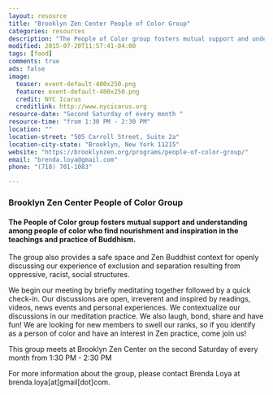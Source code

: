 ```yaml
---
layout: resource
title: "Brooklyn Zen Center People of Color Group"
categories: resources
description: "The People of Color group fosters mutual support and understanding among people of color who find nourishment and inspiration in the teachings and practice of Buddhism."
modified: 2015-07-20T11:57:41-04:00
tags: [food]
comments: true
ads: false
image:
  teaser: event-default-400x250.png
  feature: event-default-400x250.png
  credit: NYC Icarus
  creditlink: http://www.nycicarus.org
resource-date: "Second Saturday of every month "
resource-time: "from 1:30 PM - 2:30 PM"
location: ""
location-street: "505 Carroll Street, Suite 2a"
location-city-state: "Brooklyn, New York 11215"
website: "https://brooklynzen.org/programs/people-of-color-group/"
email: "brenda.loya@gmail.com"
phone: "(718) 701-1083"

---
```


### Brooklyn Zen Center People of Color Group

#### The People of Color group fosters mutual support and understanding among people of color who find nourishment and inspiration in the teachings and practice of Buddhism. 

The group also provides a safe space and Zen Buddhist context for openly discussing our experience of exclusion and separation resulting from oppressive, racist, social structures.

We begin our meeting by briefly meditating together followed by a quick check-in. Our discussions are open, irreverent and inspired by readings, videos, news events and personal experiences.  We contextualize our discussions in our meditation practice. We also laugh, bond, share and have fun! We are looking for new members to swell our ranks, so if you identify as a person of color and have an interest in Zen practice, come join us!

This group meets at Brooklyn Zen Center on the second Saturday of every month from 1:30 PM - 2:30 PM

For more information about the group, please contact Brenda Loya at brenda.loya[at]gmail[dot]com.